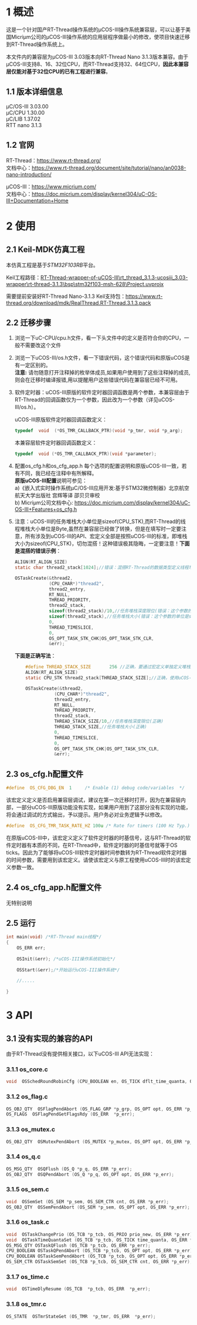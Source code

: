 # 1 概述
这是一个针对国产RT-Thread操作系统的μCOS-Ⅲ操作系统兼容层，可以让基于美国Micriμm公司的μCOS-Ⅲ操作系统的应用层程序做最小的修改，使项目快速迁移到RT-Thread操作系统上。

本文件内的兼容层为μCOS-Ⅲ 3.03版本向RT-Thread Nano 3.1.3版本兼容。由于μCOS-Ⅲ支持8、16、32位CPU，而RT-Thread支持32、64位CPU，**因此本兼容层仅能对基于32位CPU的已有工程进行兼容**。



## 1.1 版本详细信息
μC/OS-III        3.03.00 </br>
μC/CPU          1.30.00 </br>
μC/LIB            1.37.02 </br>
RTT nano       3.1.3  </br>



## 1.2 官网

RT-Thread：https://www.rt-thread.org/  </br>
文档中心：https://www.rt-thread.org/document/site/tutorial/nano/an0038-nano-introduction/


μCOS-Ⅲ：https://www.micrium.com/  </br>
文档中心：https://doc.micrium.com/display/kernel304/uC-OS-III+Documentation+Home



# 2 使用

## 2.1 Keil-MDK仿真工程
本仿真工程是基于*STM32F103RB*平台。

Keil工程路径：<u>RT-Thread-wrapper-of-uCOS-III\rt_thread_3.1.3-ucosiii_3.03-wrapper\rt-thread-3.1.3\bsp\stm32f103-msh-628\Project.uvprojx</u>

需要提前安装好RT-Thread Nano-3.1.3 Keil支持包：https://www.rt-thread.org/download/mdk/RealThread.RT-Thread.3.1.3.pack



## 2.2 迁移步骤
1. 浏览一下uC-CPU/cpu.h文件，看一下头文件中的定义是否符合你的CPU，一般不需要改这个文件


2. 浏览一下uCOS-III/os.h文件，看一下错误代码，这个错误代码和原版uCOS是有一定区别的。</br>
   **注意:** 请勿随意打开注释掉的枚举体成员,如果用户使用到了这些注释掉的成员,则会在迁移时编译报错,用以提醒用户这些错误代码在兼容层已经不可用。


3. 软件定时器：uCOS-III原版的软件定时器回调函数是两个参数，本兼容层由于RT-Thread的回调函数仅为一个参数，因此改为一个参数（详见uCOS-III/os.h）。

   uCOS-III原版软件定时器回调函数定义：</br>

   ```c
   typedef  void  (*OS_TMR_CALLBACK_PTR)(void *p_tmr, void *p_arg);
   ```

   本兼容层软件定时器回调函数定义：</br>

    ```c
   typedef  void (*OS_TMR_CALLBACK_PTR)(void *parameter);
    ```


4. 配置os_cfg.h和os_cfg_app.h
   每个选项的配置说明和原版uCOS-III一致，若有不同，我已经在注释中有所解释。</br>
   **原版uCOS-III配置**说明可参见：</br>
   a)《嵌入式实时操作系统μC/OS-Ⅲ应用开发:基于STM32微控制器》北京航空航天大学出版社 宫辉等译 邵贝贝审校 </br>
   b) Micriμm公司文档中心: https://doc.micrium.com/display/kernel304/uC-OS-III+Features+os_cfg.h
   
5. 注意：uCOS-III的任务堆栈大小单位是sizeof(CPU_STK),而RT-Thread的线程堆栈大小单位是Byte,虽然在兼容层已经做了转换，但是在填写时一定要注意，所有涉及到uCOS-III的API、宏定义全部是按照uCOS-III的标准，即堆栈大小为sizeof(CPU_STK)，切勿混搭！这种错误极其隐晦，一定要注意！**下面是混搭的错误示例**：</br>
    ```c
    ALIGN(RT_ALIGN_SIZE)
    static char thread2_stack[1024];//错误：混搭RT-Thread的数据类型定义线程堆栈
    
    OSTaskCreate(&thread2,
                 (CPU_CHAR*)"thread2",
                 thread2_entry,	
                 RT_NULL,
                 THREAD_PRIORITY,
                 thread2_stack,
                 sizeof(thread2_stack)/10,//任务堆栈深度限位(错误：这个参数的单位是sizeof(CPU_STK))
                 sizeof(thread2_stack),//任务堆栈大小(错误：这个参数的单位是sizeof(CPU_STK))
                 0,
                 THREAD_TIMESLICE,
                 0,
                 OS_OPT_TASK_STK_CHK|OS_OPT_TASK_STK_CLR,
                 &err);
    ```
    **下面是正确写法**：</br>
    
    ```c
        #define THREAD_STACK_SIZE       256 //正确，要通过宏定义单独定义堆栈大小，单位为sizeof(CPU_STK)
        ALIGN(RT_ALIGN_SIZE)
        static CPU_STK thread2_stack[THREAD_STACK_SIZE];//正确，使用uCOS-III自己的数据类型定义任务堆栈
    
        OSTaskCreate(&thread2,
                   (CPU_CHAR*)"thread2",
                   thread2_entry,
                   RT_NULL,
                   THREAD_PRIORITY,
                   thread2_stack,
                   THREAD_STACK_SIZE/10,//任务堆栈深度限位(正确)
                   THREAD_STACK_SIZE,//任务堆栈大小(正确)
                   0,
                   THREAD_TIMESLICE,
                   0,
                   OS_OPT_TASK_STK_CHK|OS_OPT_TASK_STK_CLR,
                   &err);
    ```



## 2.3 os_cfg.h配置文件

```c
#define  OS_CFG_DBG_EN  1     /* Enable (1) debug code/variables  */  
```
​    该宏定义定义是否启用兼容层调试，建议在第一次迁移时打开，因为在兼容层内部，一部分uCOS-III原版功能没有实现，如果用户用到了这部分没有实现的功能，将会通过调试的方式输出，予以提示。用户务必对业务逻辑予以修改。

```c
#define  OS_CFG_TMR_TASK_RATE_HZ 100u /* Rate for timers (100 Hz Typ.) */
```
​    在原版uCOS-III中，该宏定义定义了软件定时器的时基信号，这与RT-Thread的软件定时器有本质的不同，在RT-Thread中，软件定时器的时基信号就等于OS ticks。因此为了能够将uCOS-III软件定时器时间参数转为RT-Thread软件定时器的时间参数，需要用到该宏定义。请使该宏定义与原工程使用uCOS-III时的该宏定义参数一致。



## 2.4 os_cfg_app.h配置文件

无特别说明



## 2.5 运行

```c
int main(void) /*RT-Thread main线程*/
{
    OS_ERR err;
    
    OSInit(&err); /*uCOS-III操作系统初始化*/
    
    OSStart(&err);/*开始运行uCOS-III操作系统*/
    
    //.....
        
}

```



# 3 API
## 3.1 没有实现的兼容的API

由于RT-Thread没有提供相关接口，以下uCOS-III API无法实现：

### 3.1.1 os_core.c
```c
void  OSSchedRoundRobinCfg (CPU_BOOLEAN en, OS_TICK dflt_time_quanta, OS_ERR *p_err);
```
### 3.1.2 os_flag.c
```c
OS_OBJ_QTY  OSFlagPendAbort (OS_FLAG_GRP *p_grp, OS_OPT opt, OS_ERR *p_err);
OS_FLAGS  OSFlagPendGetFlagsRdy (OS_ERR  *p_err);
```

### 3.1.3 os_mutex.c
```c
OS_OBJ_QTY  OSMutexPendAbort (OS_MUTEX *p_mutex, OS_OPT opt, OS_ERR *p_err);
```

### 3.1.4 os_q.c
```c
OS_MSG_QTY  OSQFlush (OS_Q *p_q, OS_ERR *p_err);
OS_OBJ_QTY  OSQPendAbort (OS_Q *p_q, OS_OPT opt, OS_ERR *p_err);
```

### 3.1.5 os_sem.c
```c
void  OSSemSet (OS_SEM *p_sem, OS_SEM_CTR cnt, OS_ERR *p_err);
OS_OBJ_QTY  OSSemPendAbort (OS_SEM *p_sem, OS_OPT opt, OS_ERR *p_err);
```


### 3.1.6 os_task.c

```c
void  OSTaskChangePrio (OS_TCB *p_tcb, OS_PRIO prio_new, OS_ERR *p_err);
void  OSTaskTimeQuantaSet (OS_TCB *p_tcb, OS_TICK time_quanta, OS_ERR *p_err);
OS_MSG_QTY OSTaskQFlush (OS_TCB *p_tcb, OS_ERR *p_err);
CPU_BOOLEAN OSTaskQPendAbort (OS_TCB *p_tcb, OS_OPT opt, OS_ERR *p_err);
CPU_BOOLEAN OSTaskSemPendAbort (OS_TCB *p_tcb, OS_OPT opt, OS_ERR *p_err);
OS_SEM_CTR OSTaskSemSet (OS_TCB *p_tcb, OS_SEM_CTR cnt, OS_ERR *p_err);
```

### 3.1.7 os_time.c
```c
void  OSTimeDlyResume (OS_TCB  *p_tcb, OS_ERR  *p_err);
```

### 3.1.8 os_tmr.c
```c
OS_STATE  OSTmrStateGet (OS_TMR  *p_tmr, OS_ERR  *p_err);
```

